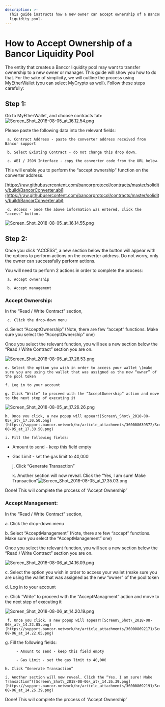 ```yaml
---
description: >-
  This guide instructs how a new owner can accept ownership of a Bancor
  liquidity pool.
---
```


# How to Accept Ownership of a Bancor Liquidity Pool

The entity that creates a Bancor liquidity pool may want to transfer ownership to a new owner or manager. This guide will show you how to do that. For the sake of simplicity, we will outline the process using MyEtherWallet \(you can select MyCrypto as well\). Follow these steps carefully:

## Step 1:

Go to MyEtherWallet, and choose contracts tab:![Screen\_Shot\_2018-08-05\_at\_16.12.54.png](https://support.bancor.network/hc/article_attachments/360008672831/Screen_Shot_2018-08-05_at_16.12.54.png)

  
Please paste the following data into the relevant fields:

     a. Contract Address - paste the converter address received from Bancor support

     b. Select Existing Contract - do not change this drop down.

     c. ABI / JSON Interface - copy the converter code from the URL below. 

This will enable you to perform the “accept ownership” function on the converter address.    

[https://raw.githubusercontent.com/bancorprotocol/contracts/master/solidity/build/BancorConverter.abi](https://raw.githubusercontent.com/bancorprotocol/contracts/master/solidity/build/BancorConverter.abi) 

     d. Access - once the above information was entered, click the “access” button. 

![Screen\_Shot\_2018-08-05\_at\_16.14.55.png](https://support.bancor.network/hc/article_attachments/360008672851/Screen_Shot_2018-08-05_at_16.14.55.png)

## Step 2:

Once you click “ACCESS”, a new section below the button will appear with the options to perform actions on the converter address. Do not worry, only the owner can successfully perform actions.

You will need to perform 2 actions in order to complete the process:

     a. Accept ownership

     b. Accept management

### Accept Ownership:

In the “Read / Write Contract” section,

     c. Click the drop-down menu

 d. Select “AcceptOwnership” \(Note, there are few “accept” functions. Make sure you select  the “AcceptOwnership” one\)

Once you select the relevant function, you will see a new section below the “Read / Write Contract” section you are on.

![Screen\_Shot\_2018-08-05\_at\_17.26.53.png](https://support.bancor.network/hc/article_attachments/360008639512/Screen_Shot_2018-08-05_at_17.26.53.png)

    e. Select the option you wish in order to access your wallet \(make sure you are using the wallet that was assigned as the new “owner” of the pool token

    f. Log in to your account

    g. Click “Write” to proceed with the “AcceptOwnership” action and move to the next step of executing it

![Screen\_Shot\_2018-08-05\_at\_17.29.26.png](https://support.bancor.network/hc/article_attachments/360008639552/Screen_Shot_2018-08-05_at_17.29.26.png)

    h. Once you click, a new popup will appear![Screen\_Shot\_2018-08-05\_at\_17.30.50.png](https://support.bancor.network/hc/article_attachments/360008639572/Screen_Shot_2018-08-05_at_17.30.50.png)

    i. Fill the following fields:

- Amount to send - keep this field empty

- Gas Limit - set the gas limit to 40,000 

    j. Click “Generate Transaction”

    k.  Another section will now reveal. Click the “Yes, I am sure! Make Transaction”![Screen\_Shot\_2018-08-05\_at\_17.35.03.png](https://support.bancor.network/hc/article_attachments/360008639632/Screen_Shot_2018-08-05_at_17.35.03.png)

 Done! This will complete the process of “Accept Ownership”

### Accept Management:

In the “Read / Write Contract” section,

   a. Click the drop-down menu

   b. Select “AcceptManagement” \(Note, there are few “accept” functions. Make sure you select the “AcceptManagement” one\)

 Once you select the relevant function, you will see a new section below the “Read / Write Contract” section you are on.

![Screen\_Shot\_2018-08-06\_at\_14.16.09.png](https://support.bancor.network/hc/article_attachments/360008691931/Screen_Shot_2018-08-06_at_14.16.09.png)

  c. Select the option you wish in order to access your wallet \(make sure you are using the wallet that was assigned as the new “owner” of the pool token

  d. Log in to your account

  e. Click “Write” to proceed with the “AcceptManagment” action and move to the next step of executing it

![Screen\_Shot\_2018-08-06\_at\_14.20.19.png](https://support.bancor.network/hc/article_attachments/360008656712/Screen_Shot_2018-08-06_at_14.20.19.png)

     f. Once you click, a new popup will appear![Screen\_Shot\_2018-08-06\_at\_14.22.05.png](https://support.bancor.network/hc/article_attachments/360008692171/Screen_Shot_2018-08-06_at_14.22.05.png)

   g. Fill the following fields:

         - Amount to send - keep this field empty

         - Gas Limit - set the gas limit to 40,000

    h. Click “Generate Transaction”

    i. Another section will now reveal. Click the “Yes, I am sure! Make Transaction”![Screen\_Shot\_2018-08-06\_at\_14.26.39.png](https://support.bancor.network/hc/article_attachments/360008692191/Screen_Shot_2018-08-06_at_14.26.39.png) 

Done! This will complete the process of “Accept Ownership”


